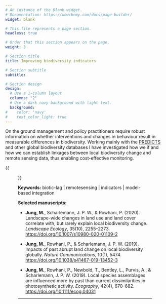 ```yaml
---
# An instance of the Blank widget.
# Documentation: https://wowchemy.com/docs/page-builder/
widget: blank

# This file represents a page section.
headless: true

# Order that this section appears on the page.
weight: 3

# Section title
title: Improving biodiversity indicators

# Section subtitle
subtitle:

# Section design
design:
  # Use a 1-column layout
  columns: "2"
  # Use a dark navy background with light text.
  background:
#    color: 'navy'
#    text_color_light: true
---
```


On the ground management and policy practitioners require robust information on whether interventions and changes in behaviour result in measurable differences in biodiversity. Working mainly with the [PREDICTS](http://www.predicts.org.uk/) and other global biodiversity databases I have investigated how we if and how we can establish linkages between local biodiversity change and remote sensing data, thus enabling cost-effective monitoring.

{{<figure src="research-indicators.png" caption="Difference in local biodiversity after a land change. Figure from Jung et. al. (2019)">}}

**Keywords:** biotic-lag | remotesensing | indicators | model-based integration

**Selected manuscripts:**

* **Jung, M.**, Scharlemann, J. P. W., & Rowhani, P. (2020). Landscape-wide changes in land use and land cover correlate with, but rarely explain local biodiversity change. *Landscape Ecology*, 35(10), 2255–2273. https://doi.org/10.1007/s10980-020-01109-2

* **Jung, M.**, Rowhani, P., & Scharlemann, J. P. W. (2019). Impacts of past abrupt land change on local biodiversity globally. *Nature Communications*, 10(1), 5474. https://doi.org/10.1038/s41467-019-13452-3

* **Jung, M.**, Rowhani, P., Newbold, T., Bentley, L., Purvis, A., & Scharlemann, J. P. W. (2019). Local species assemblages are influenced more by past than current dissimilarities in photosynthetic activity. *Ecography*, 42(4), 670–682. https://doi.org/10.1111/ecog.04031

<hr>
